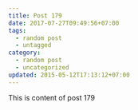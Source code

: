 ```yaml
---
title: Post 179
date: 2017-07-27T09:49:56+07:00
tags:
  - random post
  - untagged
category:
  - random post
  - uncategorized
updated: 2015-05-12T17:13:12+07:00
---
```

This is content of post 179